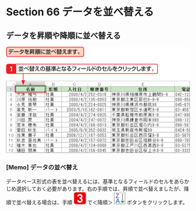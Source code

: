 # Section 66 データを並べ替える

## データを昇順や降順に並べ替える

![](001.png)

### [Memo] データの並べ替え

データベース形式の表を並べ替えるには、基準となるフィールドのセルをあらかじめ選択しておく必要があります。右の手順では、昇順で並べ替えましたが、降順で並べ替える場合は、手順 ![](icon_3.png) で＜降順＞ ![](icon_descend.png) ボタンをクリックします。
